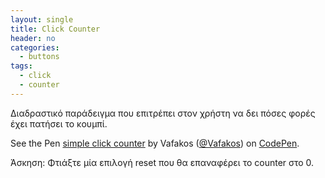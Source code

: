 ```yaml
---
layout: single
title: Click Counter
header: no
categories:
  - buttons
tags:
  - click
  - counter
---
```


Διαδραστικό παράδειγμα που επιτρέπει στον χρήστη να δει πόσες φορές έχει πατήσει το κουμπί. 

<p data-height="265" data-theme-id="0" data-slug-hash="vQrwgJ" data-default-tab="css,result" data-user="Vafakos" 
data-pen-title="simple click counter" class="codepen">See the Pen <a href="https://codepen.io/Vafakos/pen/vQrwgJ/">
simple click counter</a> by Vafakos (<a href="https://codepen.io/Vafakos">@Vafakos</a>) on <a href="https://codepen.io">CodePen</a>.</p>
<script async src="https://static.codepen.io/assets/embed/ei.js"></script>

Άσκηση: Φτιάξτε μία επιλογή reset που θα επαναφέρει το counter στο 0.  
